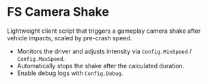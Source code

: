 # FS Camera Shake

Lightweight client script that triggers a gameplay camera shake after vehicle impacts, scaled by pre-crash speed.

- Monitors the driver and adjusts intensity via `Config.MinSpeed` / `Config.MaxSpeed`.
- Automatically stops the shake after the calculated duration.
- Enable debug logs with `Config.Debug`.

